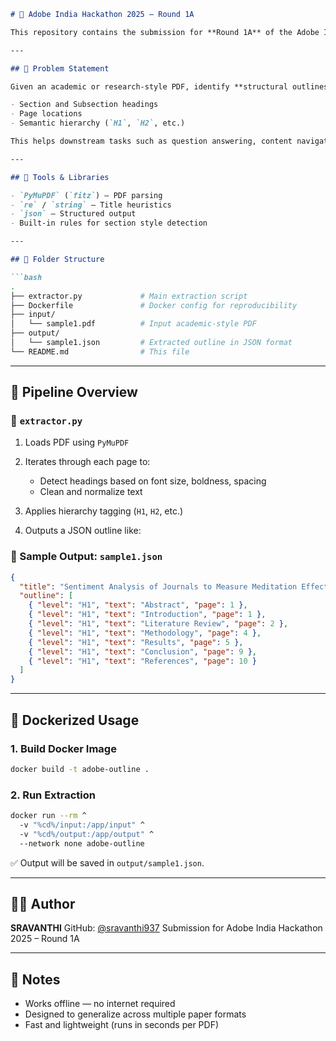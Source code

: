 

````markdown
# 📄 Adobe India Hackathon 2025 – Round 1A

This repository contains the submission for **Round 1A** of the Adobe India Hackathon 2025. The goal of this round is to build a **PDF outline extraction system** that intelligently identifies section headings from academic PDFs.

---

## 🧠 Problem Statement

Given an academic or research-style PDF, identify **structural outlines** such as:

- Section and Subsection headings
- Page locations
- Semantic hierarchy (`H1`, `H2`, etc.)

This helps downstream tasks such as question answering, content navigation, and summarization.

---

## 🧰 Tools & Libraries

- `PyMuPDF` (`fitz`) – PDF parsing
- `re` / `string` – Title heuristics
- `json` – Structured output
- Built-in rules for section style detection

---

## 📁 Folder Structure

```bash
.
├── extractor.py             # Main extraction script
├── Dockerfile               # Docker config for reproducibility
├── input/
│   └── sample1.pdf          # Input academic-style PDF
├── output/
│   └── sample1.json         # Extracted outline in JSON format
└── README.md                # This file
````

---

## 🔄 Pipeline Overview

### 🔹 `extractor.py`

1. Loads PDF using `PyMuPDF`
2. Iterates through each page to:

   * Detect headings based on font size, boldness, spacing
   * Clean and normalize text
3. Applies hierarchy tagging (`H1`, `H2`, etc.)
4. Outputs a JSON outline like:

### 📄 Sample Output: `sample1.json`

```json
{
  "title": "Sentiment Analysis of Journals to Measure Meditation Effects on Emotional Well-being",
  "outline": [
    { "level": "H1", "text": "Abstract", "page": 1 },
    { "level": "H1", "text": "Introduction", "page": 1 },
    { "level": "H1", "text": "Literature Review", "page": 2 },
    { "level": "H1", "text": "Methodology", "page": 4 },
    { "level": "H1", "text": "Results", "page": 5 },
    { "level": "H1", "text": "Conclusion", "page": 9 },
    { "level": "H1", "text": "References", "page": 10 }
  ]
}
```

---

## 🐳 Dockerized Usage

### 1. Build Docker Image

```bash
docker build -t adobe-outline .
```

### 2. Run Extraction

```bash
docker run --rm ^
  -v "%cd%/input:/app/input" ^
  -v "%cd%/output:/app/output" ^
  --network none adobe-outline
```

✅ Output will be saved in `output/sample1.json`.

---

## 👨‍💻 Author

**SRAVANTHI**
GitHub: [@sravanthi937](https://github.com/sravanthi937)
Submission for Adobe India Hackathon 2025 – Round 1A

---


## 📝 Notes

* Works offline — no internet required
* Designed to generalize across multiple paper formats
* Fast and lightweight (runs in seconds per PDF)


